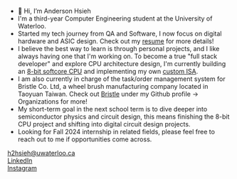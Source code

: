 - 👋 Hi, I’m Anderson Hsieh
- I'm a third-year Computer Engineering student at the University of Waterloo.
- Started my tech journey from QA and Software, I now focus on digital hardware and ASIC design. Check out my [resume](https://github.com/AndersonHsieh0330/Resume/blob/master/Resume_AndersonHsieh.pdf) for more details!
- I believe the best way to learn is through personal projects, and I like always having one that I'm working on. To become a true "full stack developer" and explore CPU architecture design, I'm currently building an [8-bit softcore CPU](https://github.com/AndersonHsieh0330/softcore_cpu#design-schematic) and implementing my own [custom ISA](https://github.com/AndersonHsieh0330/softcore_cpu#instruction-set-architecture).
- I am also currently in charge of the task/order management system for Bristle Co. Ltd, a wheel brush manufacturing company located in Taoyuan Taiwan. Check out [Bristle](https://github.com/Bristle-Co) under my Github profile -> Organizations for more!
- My short-term goal in the next school term is to dive deeper into semiconductor physics and circuit design, this means finishing the 8-bit CPU project and shifting into digital circuit design projects.
- Looking for Fall 2024 internship in related fields, please feel free to reach out to me if opportunities come across.

h2hsieh@uwaterloo.ca </br>
[LinkedIn](https://www.linkedin.com/in/anderson-hsieh-6003a41ba/) </br>
[Instagram](https://www.instagram.com/anderson_hsieh_/)
